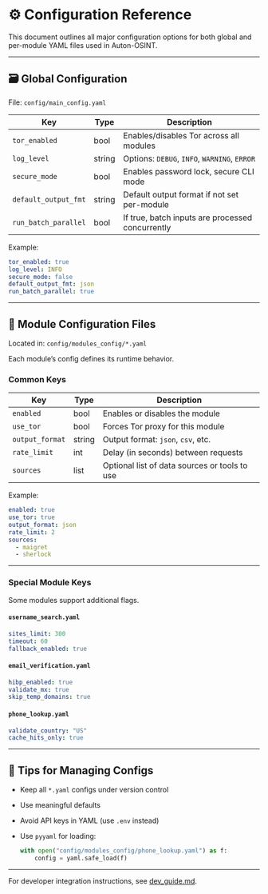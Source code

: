 # ⚙️ Configuration Reference

This document outlines all major configuration options for both global and per-module YAML files used in Auton-OSINT.

---

## 🗃️ Global Configuration

File: `config/main_config.yaml`

| Key                  | Type    | Description                                        |
|----------------------|---------|----------------------------------------------------|
| `tor_enabled`        | bool    | Enables/disables Tor across all modules            |
| `log_level`          | string  | Options: `DEBUG`, `INFO`, `WARNING`, `ERROR`       |
| `secure_mode`        | bool    | Enables password lock, secure CLI mode             |
| `default_output_fmt` | string  | Default output format if not set per-module        |
| `run_batch_parallel` | bool    | If true, batch inputs are processed concurrently    |

Example:

```yaml
tor_enabled: true
log_level: INFO
secure_mode: false
default_output_fmt: json
run_batch_parallel: true
```

---

## 🧩 Module Configuration Files

Located in: `config/modules_config/*.yaml`

Each module’s config defines its runtime behavior.

### Common Keys

| Key              | Type    | Description                                      |
|------------------|---------|--------------------------------------------------|
| `enabled`        | bool    | Enables or disables the module                   |
| `use_tor`        | bool    | Forces Tor proxy for this module                 |
| `output_format`  | string  | Output format: `json`, `csv`, etc.               |
| `rate_limit`     | int     | Delay (in seconds) between requests              |
| `sources`        | list    | Optional list of data sources or tools to use    |

Example:

```yaml
enabled: true
use_tor: true
output_format: json
rate_limit: 2
sources:
  - maigret
  - sherlock
```

---

### Special Module Keys

Some modules support additional flags.

#### `username_search.yaml`

```yaml
sites_limit: 300
timeout: 60
fallback_enabled: true
```

#### `email_verification.yaml`

```yaml
hibp_enabled: true
validate_mx: true
skip_temp_domains: true
```

#### `phone_lookup.yaml`

```yaml
validate_country: "US"
cache_hits_only: true
```  

---

## 🧪 Tips for Managing Configs

- Keep all `*.yaml` configs under version control
- Use meaningful defaults
- Avoid API keys in YAML (use `.env` instead)
- Use `pyyaml` for loading:

  ```python
  with open("config/modules_config/phone_lookup.yaml") as f:
      config = yaml.safe_load(f)
  ```

---

For developer integration instructions, see [dev_guide.md](dev_guide.md).
